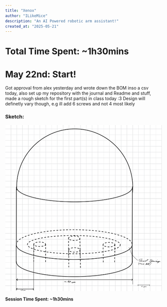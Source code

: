 ```yaml
---
title: "Xenox"
author: "ILikeMice"
description: "An AI Powered robotic arm assistant!"
created_at: "2025-05-21"
---
```


# Total Time Spent: ~1h30mins

# May 22nd: Start!

Got approval from alex yesterday and wrote down the BOM inso a csv today, also set up my repository with the journal and Readme and stuff, made a rough sketch for the first part(s) in class today :3 Design will definetly vary though, e.g ill add 6 screws and not 4 most likely

### Sketch:

![First sketch](photos/22-05-1.jpeg)

**Session Time Spent: ~1h30mins**